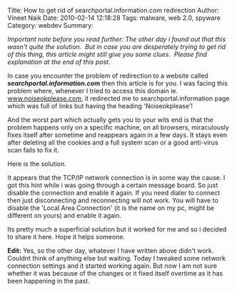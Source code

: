 Title: How to get rid of searchportal.information.com redirection
Author: Vineet Naik
Date: 2010-02-14 12:18:28
Tags: malware, web 2.0, spyware
Category: webdev
Summary: 

*Important note before you read further: The other day i found out that this wasn't quite the solution.  But in case you are desperately trying to get rid of this thing, this article might still give you some clues.  Please find explanation at the end of this post.*

In case you encounter the problem of redirection to a website called ***searchportal.information.com*** then this article is for you. I was facing this problem where, whenever I tried to access this domain ie. www.noiseokplease.com, it redirected me to searchportal.information page which was full of links but having the heading 'Noiseokplease'!

And the worst part which actually gets you to your wits end is that the problem happens only on a specific machine, on all browsers, miraculously fixes itself after sometime and reappears again in a few days. It stays even after deleting all the cookies and a full system scan or a good anti-virus scan fails to fix it.

Here is the solution.

It appears that the TCP/IP network connection is in some way the cause. I got this hint while i was going through a certain message board. So just disable the connection and enable it again. If you need dialer to connect then just disconnecting and reconnecting will not work. You will have to disable the 'Local Area Connection' (it is the name on my pc, might be different on yours) and enable it again.

Its pretty much a superficial solution but it worked for me and so i decided to share it here. Hope it helps someone.

**Edit:** Yes, so the other day, whatever I have written above didn't work. Couldnt think of anything else but waiting. Today I tweaked some network connection settings and it started working again. But now I am not sure whether it was because of the changes or it fixed itself overtime as it has been happening in the past.
